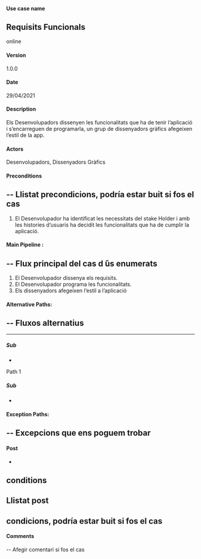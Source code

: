 #### Use case name
Requisits Funcionals
-
online
#### Version
1.0.0
#### Date
29/04/2021
#### Description
Els Desenvolupadors dissenyen les funcionalitats que ha de tenir l’aplicació i s’encarreguen de programarla, un grup de dissenyadors gràfics afegeixen l’estil de la app.
#### Actors
Desenvolupadors, Dissenyadors Gràfics
#### Preconditions
--
Llistat precondicions, podría
estar buit si fos el cas
--
1. El Desenvolupador ha identificat les necessitats del stake Holder i amb les histories d’usuaris ha decidit les funcionalitats que ha de cumplir la aplicació.
 
#### Main Pipeline :
--
Flux principal del cas d ́ús enumerats
--
1. El Desenvolupador dissenya els requisits.
2. El Desenvolupador programa les funcionalitats.
3. Els dissenyadors afegeixen l’estil a l’aplicació
 
#### Alternative Paths:
--
Fluxos alternatius
--
---
##### Sub
-
Path 1
##### Sub
-
#### Exception Paths:
--
Excepcions que ens poguem trobar
--
#### Post
-
conditions
--
Llistat post
-
condicions, podría estar buit si fos el cas
--
 
#### Comments
--
Afegir comentari si fos el cas
